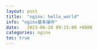 ```yaml
---
layout: post
title:  "nginx: hello_world"
info: "nginx基本操作"
date:   2023-06-28 09:15:00 +0800
categories: nginx
toc: true
---
```



